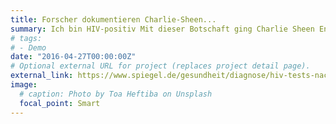 ```yaml
---
title: Forscher dokumentieren Charlie-Sheen...
summary: Ich bin HIV-positiv Mit dieser Botschaft ging Charlie Sheen Ende 2015 an die ...
# tags:
# - Demo
date: "2016-04-27T00:00:00Z"
# Optional external URL for project (replaces project detail page).
external_link: https://www.spiegel.de/gesundheit/diagnose/hiv-tests-nach-outing-forscher-dokumentieren-charlie-sheen-effekt-a-1148249.html
image:
  # caption: Photo by Toa Heftiba on Unsplash
  focal_point: Smart
---
```

